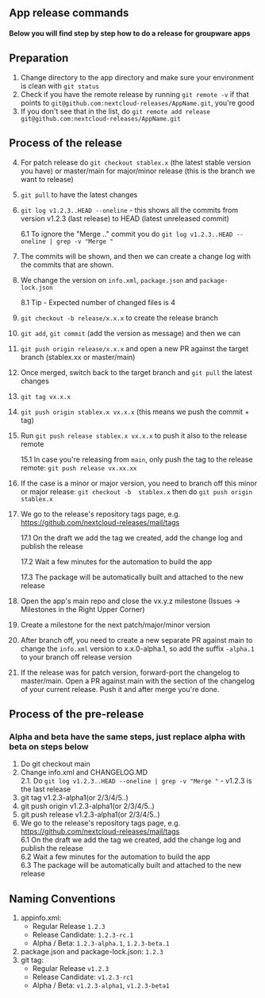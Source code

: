 ## App release commands

#### Below you will find step by step how to do a release for groupware apps

## Preparation 
1. Change directory to the app directory and make sure your environment is clean with `git status`
2. Check if you have the remote release by running `git remote -v` if that points to `git@github.com:nextcloud-releases/AppName.git`, you're good
3. If you don't see that in the list, do `git remote add release git@github.com:nextcloud-releases/AppName.git`

## Process of the release
4. For patch release do `git checkout stablex.x` (the latest stable version you have) or master/main for major/minor release (this is the branch we want to release)
5. `git pull` to have the latest changes
6. `git log v1.2.3..HEAD --oneline` - this shows all the commits from version v1.2.3 (last release) to HEAD (latest unreleased commit)

    6.1 To ignore the "Merge .." commit you do `git log v1.2.3..HEAD --oneline | grep -v "Merge "`

7. The commits will be shown, and then we can create a change log with the commits that are shown.

8. We change the version on `info.xml`, `package.json` and `package-lock.json`

    8.1 Tip - Expected number of changed files is 4

9. `git checkout -b release/x.x.x` to create the release branch

10. `git add`, `git commit` (add the version as message) and then we can

11. `git push origin release/x.x.x` and open a new PR against the target branch (stablex.xx or master/main)

12. Once merged, switch back to the target branch and `git pull` the latest changes

13. `git tag vx.x.x`

14. `git push origin stablex.x vx.x.x` (this means we push the commit + tag)
15. Run `git push release stablex.x vx.x.x` to push it also to the release remote 

    15.1 In case you're releasing from `main`, only push the tag to the release remote: `git push release vx.xx.xx`
16. If the case is a minor or major version, you need to branch off this minor or major release: `git checkout -b  stablex.x` then do `git push origin stablex.x`

17. We go to the release's repository tags page, e.g. https://github.com/nextcloud-releases/mail/tags

    17.1 On the draft we add the tag we created, add the change log and publish the release

    17.2 Wait a few minutes for the automation to build the app
    
    17.3 The package will be automatically built and attached to the new release

18. Open the app's main repo and close the vx.y.z milestone (Issues -> Milestones in the Right Upper Corner)
19. Create a milestone for the next patch/major/minor version
20. After branch off, you need to create a new separate PR against main to change the `info.xml` version to x.x.0-alpha.1, so add the suffix `-alpha.1` to your branch off release version
21. If the release was for patch version, forward-port the changelog to master/main. Open a PR against main with the section of the changelog of your current release. Push it and after merge you're done.
## Process of the pre-release
### Alpha and beta have the same steps, just replace alpha with beta on steps below
1. Do git checkout main
2. Change info.xml and CHANGELOG.MD  
   2.1. Do `git log v1.2.3..HEAD --oneline | grep -v "Merge "` - v1.2.3 is the last release  
3. git tag v1.2.3-alpha1(or 2/3/4/5..)
4. git push origin v1.2.3-alpha1(or 2/3/4/5..)
5. git push release v1.2.3-alpha1(or 2/3/4/5..)
6. We go to the release's repository tags page, e.g. https://github.com/nextcloud-releases/mail/tags  
   6.1 On the draft we add the tag we created, add the change log and publish the release  
   6.2 Wait a few minutes for the automation to build the app  
   6.3 The package will be automatically built and attached to the new release  

## Naming Conventions

1) appinfo.xml:
   - Regular Release `1.2.3`
   - Release Candidate: `1.2.3-rc.1`
   - Alpha / Beta:  `1.2.3-alpha.1`, `1.2.3-beta.1`
2) package.json and package-lock.json: `1.2.3`
4) git tag: 
   - Regular Release `v1.2.3`
   - Release Candidate: `v1.2.3-rc1`
   - Alpha / Beta:  `v1.2.3-alpha1`, `v1.2.3-beta1`
